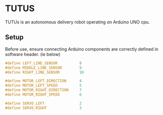 # TUTUS

TUTUs is an autonomous delivery robot operating on Arduino UNO cpu.

## Setup

Before use, ensure connecting Arduino components are correctly defined in software header. (ie below)

```cpp
#define LEFT_LINE_SENSOR          8
#define MIDDLE_LINE_SENSOR        9
#define RIGHT_LINE_SENSOR         10

#define MOTOR_LEFT_DIRECTION      4
#define MOTOR_LEFT_SPEED          5
#define MOTOR_RIGHT_DIRECTION     7
#define MOTOR_RIGHT_SPEED         6

#define SERVO_LEFT                2
#define SERVO_RIGHT               3
```
